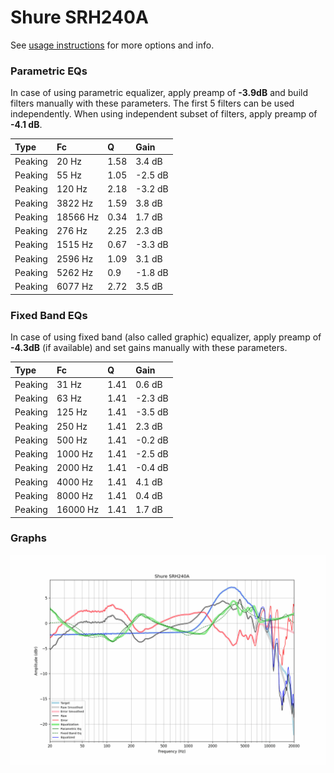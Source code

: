 # Shure SRH240A
See [usage instructions](https://github.com/jaakkopasanen/AutoEq#usage) for more options and info.

### Parametric EQs
In case of using parametric equalizer, apply preamp of **-3.9dB** and build filters manually
with these parameters. The first 5 filters can be used independently.
When using independent subset of filters, apply preamp of **-4.1 dB**.

| Type    | Fc       |    Q | Gain    |
|:--------|:---------|:-----|:--------|
| Peaking | 20 Hz    | 1.58 | 3.4 dB  |
| Peaking | 55 Hz    | 1.05 | -2.5 dB |
| Peaking | 120 Hz   | 2.18 | -3.2 dB |
| Peaking | 3822 Hz  | 1.59 | 3.8 dB  |
| Peaking | 18566 Hz | 0.34 | 1.7 dB  |
| Peaking | 276 Hz   | 2.25 | 2.3 dB  |
| Peaking | 1515 Hz  | 0.67 | -3.3 dB |
| Peaking | 2596 Hz  | 1.09 | 3.1 dB  |
| Peaking | 5262 Hz  | 0.9  | -1.8 dB |
| Peaking | 6077 Hz  | 2.72 | 3.5 dB  |

### Fixed Band EQs
In case of using fixed band (also called graphic) equalizer, apply preamp of **-4.3dB**
(if available) and set gains manually with these parameters.

| Type    | Fc       |    Q | Gain    |
|:--------|:---------|:-----|:--------|
| Peaking | 31 Hz    | 1.41 | 0.6 dB  |
| Peaking | 63 Hz    | 1.41 | -2.3 dB |
| Peaking | 125 Hz   | 1.41 | -3.5 dB |
| Peaking | 250 Hz   | 1.41 | 2.3 dB  |
| Peaking | 500 Hz   | 1.41 | -0.2 dB |
| Peaking | 1000 Hz  | 1.41 | -2.5 dB |
| Peaking | 2000 Hz  | 1.41 | -0.4 dB |
| Peaking | 4000 Hz  | 1.41 | 4.1 dB  |
| Peaking | 8000 Hz  | 1.41 | 0.4 dB  |
| Peaking | 16000 Hz | 1.41 | 1.7 dB  |

### Graphs
![](./Shure%20SRH240A.png)